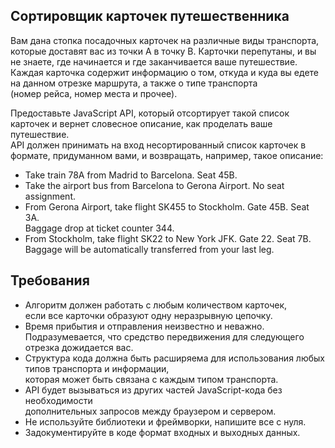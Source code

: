 ## Сортировщик карточек путешественника

Вам дана стопка посадочных карточек на различные виды транспорта, которые доставят вас из точки A в точку B. Карточки перепутаны, и вы не знаете, где начинается и где заканчивается ваше путешествие. Каждая карточка содержит информацию о том, откуда и куда вы едете на данном отрезке маршрута, а также о типе транспорта  <br>
(номер рейса, номер места и прочее). <br> 

Предоставьте JavaScript API, который отсортирует такой список карточек и вернет словесное описание, как проделать ваше путешествие. 
 <br>API должен принимать на вход несортированный список карточек в формате, придуманном вами, и возвращать, например, такое описание:

* ​Take train 78A from Madrid to Barcelona. Seat 45B. <br>
* Take the airport bus from Barcelona to Gerona Airport. No seat assignment. <br>
* From Gerona Airport, take flight SK455 to Stockholm. Gate 45B. Seat 3A. <br> Baggage drop at ticket counter 344. <br>
* From Stockholm, take flight SK22 to New York JFK. Gate 22. Seat 7B.  <br>
Baggage will be automatically transferred from your last leg. <br>


## Требования

* Алгоритм должен работать с любым количеством карточек,<br> если все карточки образуют одну неразрывную цепочку. <br>
* Время прибытия и отправления неизвестно и неважно.  <br> Подразумевается, что средство передвижения для следующего отрезка дожидается вас. <br>
* Структура кода должна быть расширяема для использования любых типов транспорта и информации,  <br>
которая может быть связана с каждым типом транспорта. <br>
* API будет вызываться из других частей JavaScript-кода без необходимости <br> дополнительных запросов между браузером и сервером. <br>
* Не используйте библиотеки и фреймворки, напишите все с нуля. <br>
* Задокументируйте в коде формат входных и выходных данных. <br>


